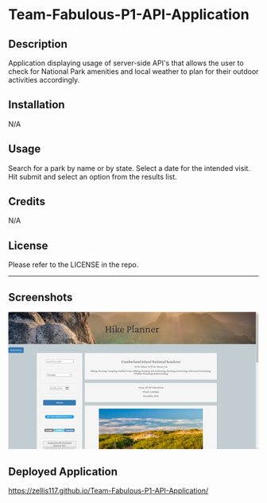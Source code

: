 # Team-Fabulous-P1-API-Application
## Description

Application displaying usage of server-side API's that allows the user to check for National Park amenities and local weather to plan for their outdoor activities accordingly.  

## Installation

N/A

## Usage

Search for a park by name or by state. 
Select a date for the intended visit. 
Hit submit and select an option from the results list. 

## Credits

N/A

## License

Please refer to the LICENSE in the repo.

---
## Screenshots
![Alt Screenshot of application running](./assets/screenshot1.jpg)

## Deployed Application 
https://zellis117.github.io/Team-Fabulous-P1-API-Application/ 
